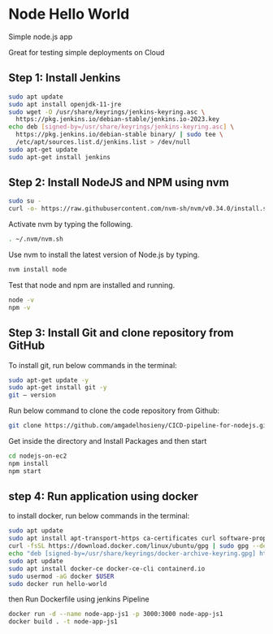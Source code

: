 # Node Hello World

Simple node.js app

Great for testing simple deployments on Cloud


## Step 1: Install Jenkins

```bash
sudo apt update
sudo apt install openjdk-11-jre
sudo wget -O /usr/share/keyrings/jenkins-keyring.asc \
  https://pkg.jenkins.io/debian-stable/jenkins.io-2023.key
echo deb [signed-by=/usr/share/keyrings/jenkins-keyring.asc] \
  https://pkg.jenkins.io/debian-stable binary/ | sudo tee \
  /etc/apt/sources.list.d/jenkins.list > /dev/null
sudo apt-get update
sudo apt-get install jenkins

```



## Step 2: Install NodeJS and NPM using nvm


```bash
sudo su -
curl -o- https://raw.githubusercontent.com/nvm-sh/nvm/v0.34.0/install.sh | bash
```
Activate nvm by typing the following.

```bash
. ~/.nvm/nvm.sh
```

Use nvm to install the latest version of Node.js by typing.

```bash
nvm install node
```

Test that node and npm are installed and running.

```bash
node -v
npm -v
```

## Step 3: Install Git and clone repository from GitHub

To install git, run below commands in the terminal:

```bash
sudo apt-get update -y
sudo apt-get install git -y
git — version
```


Run below command to clone the code repository from Github:

```bash
git clone https://github.com/amgadelhosieny/CICD-pipeline-for-nodejs.git
```

Get inside the directory and Install Packages and then start

```bash
cd nodejs-on-ec2
npm install
npm start
```

## step 4: Run application using docker

to install docker, run below commands in the terminal:

```bash
sudo apt update
sudo apt install apt-transport-https ca-certificates curl software-properties-common
curl -fsSL https://download.docker.com/linux/ubuntu/gpg | sudo gpg --dearmor -o /usr/share/keyrings/docker-archive-keyring.gpg
echo "deb [signed-by=/usr/share/keyrings/docker-archive-keyring.gpg] https://download.docker.com/linux/ubuntu $(lsb_release -cs) stable" | sudo tee /etc/apt/sources.list.d/docker.list > /dev/null
sudo apt update
sudo apt install docker-ce docker-ce-cli containerd.io
sudo usermod -aG docker $USER
sudo docker run hello-world

```

then Run Dockerfile using jenkins Pipeline

```bash
docker run -d --name node-app-js1 -p 3000:3000 node-app-js1
docker build . -t node-app-js1
```
